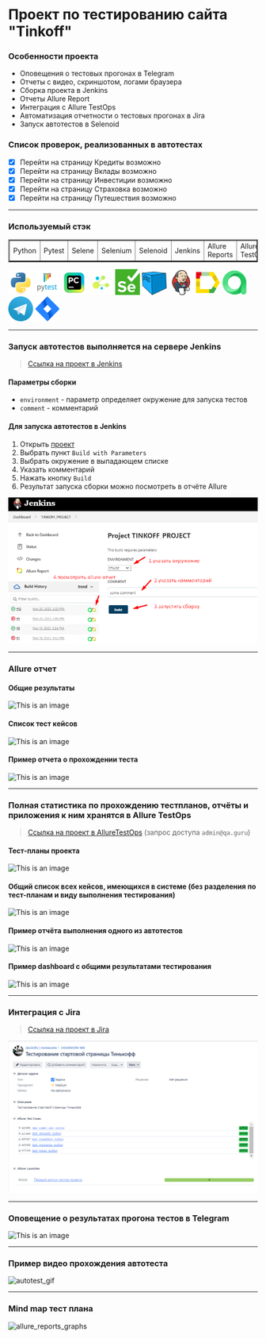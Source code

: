 # Проект по тестированию сайта "Tinkoff"


### Особенности проекта

* Оповещения о тестовых прогонах в Telegram
* Отчеты с видео, скриншотом, логами браузера
* Сборка проекта в Jenkins
* Отчеты Allure Report
* Интеграция с Allure TestOps
* Автоматизация отчетности о тестовых прогонах в Jira
* Запуск автотестов в Selenoid

### Список проверок, реализованных в автотестах

- [x] Перейти на страницу Кредиты возможно
- [x] Перейти на страницу Вклады возможно
- [x] Перейти на страницу Инвестиции возможно
- [x] Перейти на страницу Страховка возможно
- [x] Перейти на страницу Путешествия возможно

----

### Используемый стэк

<table border="2">
  <tbody>
    <tr>
        <td>Python</td>
        <td>Pytest</td>
        <td>Selene</td>
        <td>Selenium</td>
        <td>Selenoid</td>
        <td>Jenkins</td>
        <td>Allure Reports</td>
        <td>Allure TestOps</td>
        <td>Jira</td>
    </tr>
  </tbody>
</table>

<img src="design/icons/python-original.svg" width="50"> <img src="design/icons/pytest.png" width="50"> <img src="design/icons/intellij_pycharm.png" width="50"> <img src="design/icons/selene.png" width="50"> <img src="design/icons/selenium.png" width="50"> <img src="design/icons/selenoid.png" width="50"> <img src="design/icons/jenkins.png" width="50"> <img src="design/icons/allure_report.png" width="50"> <img src="design/icons/allure_testops.png" width="50"> <img src="design/icons/tg.png" width="50"> <img src="design/icons/jira.png" width="50">

----

### Запуск автотестов выполняется на сервере Jenkins
> <a target="_blank" href="https://jenkins.autotests.cloud/job/OstrovokSiteAutoTest/">Ссылка на проект в Jenkins</a>

#### Параметры сборки

* `environment` - параметр определяет окружение для запуска тестов
* `comment` - комментарий


#### Для запуска автотестов в Jenkins

1. Открыть <a target="_blank" href="https://jenkins.autotests.cloud/job/OstrovokSiteAutoTest/">проект</a>
2. Выбрать пункт `Build with Parameters`
3. Выбрать окружение в выпадающем списке
4. Указать комментарий
5. Нажать кнопку `Build`
6. Результат запуска сборки можно посмотреть в отчёте Allure

![This is an image](design/image/jenkins_build.png)

----
### Allure отчет


#### Общие результаты
![This is an image](design/image/allure_report_overview.png)
#### Список тест кейсов
![This is an image](design/image/allure_report.png)
#### Пример отчета о прохождении теста
![This is an image](design/image/example_test_allure.png)

----

### Полная статистика по прохождению тестпланов, отчёты и приложения к ним хранятся в Allure TestOps
> <a target="_blank" href="https://allure.autotests.cloud/project/3786/dashboards">Ссылка на проект в AllureTestOps</a> (запрос доступа `admin@qa.guru`)

#### Тест-планы проекта
![This is an image](design/image/allure_TestOps_test_plans.png)

#### Общий список всех кейсов, имеющихся в системе (без разделения по тест-планам и виду выполнения тестирования)
![This is an image](design/image/allure_TestOps_test_cases.png)

#### Пример отчёта выполнения одного из автотестов
![This is an image](design/image/example_autotests_allure_TestOps.png)

#### Пример dashboard с общими результатами тестирования
![This is an image](design/image/allure_TestOps_dashboard.png)

----
### Интеграция с Jira
> <a target="_blank" href="https://jira.autotests.cloud/browse/HOMEWORK-955">Ссылка на проект в Jira</a>

![This is an image](design/image/jira.png)

----
### Оповещение о результатах прогона тестов в Telegram
![This is an image](design/image/tg_notification.png)

----
### Пример видео прохождения автотеста
![autotest_gif](design/image/autotest_gif.gif)

----

### Mind map тест плана

![allure_reports_graphs](qa_guru_python_8_15/pictures/test-case-mind-map.png)
